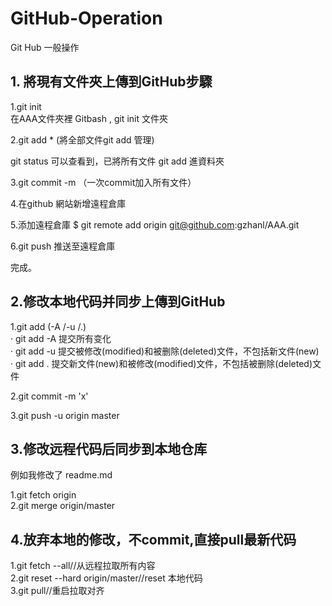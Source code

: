# GitHub-Operation
Git Hub 一般操作

## 1. 將現有文件夾上傳到GitHub步驟
1.git init   
在AAA文件夾裡 Gitbash , git init 文件夾  


2.git add * (將全部文件git add 管理)

git status 可以查看到，已將所有文件 git add 進資料夾


3.git commit -m （一次commit加入所有文件）

4.在github 網站新增遠程倉庫


5.添加遠程倉庫
$ git remote add origin git@github.com:gzhanl/AAA.git

6.git push 推送至遠程倉庫

完成。


## 2.修改本地代码并同步上傳到GitHub  
1.git add (-A /-u /.)  
· git add -A 提交所有变化   
· git add -u 提交被修改(modified)和被删除(deleted)文件，不包括新文件(new)   
· git add . 提交新文件(new)和被修改(modified)文件，不包括被删除(deleted)文件  

2.git commit -m 'x'

3.git push -u origin master

## 3.修改远程代码后同步到本地仓库

例如我修改了 readme.md

1.git fetch origin  
2.git merge origin/master  

## 4.放弃本地的修改，不commit,直接pull最新代码
1.git fetch --all//从远程拉取所有内容  
2.git reset --hard origin/master//reset 本地代码    
3.git pull//重启拉取对齐 



